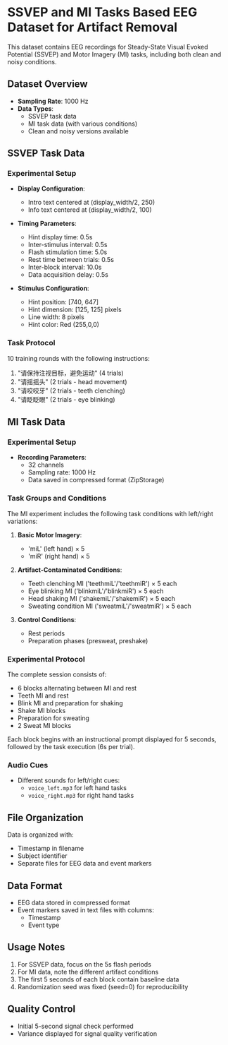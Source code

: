 # SSVEP and MI Tasks Based EEG Dataset for Artifact Removal

This dataset contains EEG recordings for Steady-State Visual Evoked Potential (SSVEP) and Motor Imagery (MI) tasks, including both clean and noisy conditions.

## Dataset Overview

- **Sampling Rate**: 1000 Hz
- **Data Types**:
  - SSVEP task data
  - MI task data (with various conditions)
  - Clean and noisy versions available

## SSVEP Task Data

### Experimental Setup
- **Display Configuration**:
  - Intro text centered at (display_width/2, 250)
  - Info text centered at (display_width/2, 100)
  
- **Timing Parameters**:
  - Hint display time: 0.5s
  - Inter-stimulus interval: 0.5s
  - Flash stimulation time: 5.0s
  - Rest time between trials: 0.5s
  - Inter-block interval: 10.0s
  - Data acquisition delay: 0.5s

- **Stimulus Configuration**:
  - Hint position: [740, 647]
  - Hint dimension: [125, 125] pixels
  - Line width: 8 pixels
  - Hint color: Red (255,0,0)

### Task Protocol
10 training rounds with the following instructions:
1. "请保持注视目标，避免运动" (4 trials)
2. "请摇摇头" (2 trials - head movement)
3. "请咬咬牙" (2 trials - teeth clenching)
4. "请眨眨眼" (2 trials - eye blinking)

## MI Task Data

### Experimental Setup
- **Recording Parameters**:
  - 32 channels
  - Sampling rate: 1000 Hz
  - Data saved in compressed format (ZipStorage)

### Task Groups and Conditions
The MI experiment includes the following task conditions with left/right variations:

1. **Basic Motor Imagery**:
   - 'miL' (left hand) × 5
   - 'miR' (right hand) × 5

2. **Artifact-Contaminated Conditions**:
   - Teeth clenching MI ('teethmiL'/'teethmiR') × 5 each
   - Eye blinking MI ('blinkmiL'/'blinkmiR') × 5 each
   - Head shaking MI ('shakemiL'/'shakemiR') × 5 each
   - Sweating condition MI ('sweatmiL'/'sweatmiR') × 5 each

3. **Control Conditions**:
   - Rest periods
   - Preparation phases (presweat, preshake)

### Experimental Protocol
The complete session consists of:
- 6 blocks alternating between MI and rest
- Teeth MI and rest
- Blink MI and preparation for shaking
- Shake MI blocks
- Preparation for sweating
- 2 Sweat MI blocks

Each block begins with an instructional prompt displayed for 5 seconds, followed by the task execution (6s per trial).

### Audio Cues
- Different sounds for left/right cues:
  - `voice_left.mp3` for left hand tasks
  - `voice_right.mp3` for right hand tasks

## File Organization
Data is organized with:
- Timestamp in filename
- Subject identifier
- Separate files for EEG data and event markers

## Data Format
- EEG data stored in compressed format
- Event markers saved in text files with columns:
  - Timestamp
  - Event type

## Usage Notes
1. For SSVEP data, focus on the 5s flash periods
2. For MI data, note the different artifact conditions
3. The first 5 seconds of each block contain baseline data
4. Randomization seed was fixed (seed=0) for reproducibility

## Quality Control
- Initial 5-second signal check performed
- Variance displayed for signal quality verification

